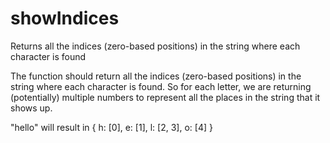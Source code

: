 # showIndices
Returns all the indices (zero-based positions) in the string where each character is found

The function should return all the indices (zero-based positions) in the string
where each character is found. So for each letter, we are returning
(potentially) multiple numbers to represent all the places in the string that it shows up.

"hello" will result in
{
 h: [0],
 e: [1],
 l: [2, 3],
 o: [4]
}
